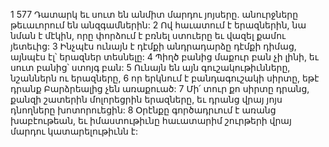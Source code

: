 1 577 Դատարկ եւ սուտ են անմիտ մարդու յոյսերը. անուրջները թեւաւորում են անզգամներին:
2 Ով հաւատում է երազներին, նա նման է մէկին, որը փորձում է բռնել ստուերը եւ վազել քամու յետեւից:
3 Ինչպէս ունայն է դէմքի անդրադարձը դէմքի դիմաց, այնպէս էլ՝ երազներ տեսնելը:
4 Պիղծ բանից մաքուր բան չի լինի, եւ սուտ բանից՝ ստոյգ բան:
5 Ունայն են այն գուշակութիւնները, նշաններն ու երազները,
6 որ երկնում է բանդագուշակի սիրտը, եթէ դրանք Բարձրեալից չեն առաքուած:
7 Մի՛ տուր քո սիրտը դրանց, քանզի շատերին մոլորեցրին երազները, եւ դրանց վրայ յոյս դնողները խոտորուեցին:
8 Օրէնքը գործադրւում է առանց խաբէութեան, եւ իմաստութիւնը հաւատարիմ շուրթերի վրայ մարդու կատարելութիւնն է:
